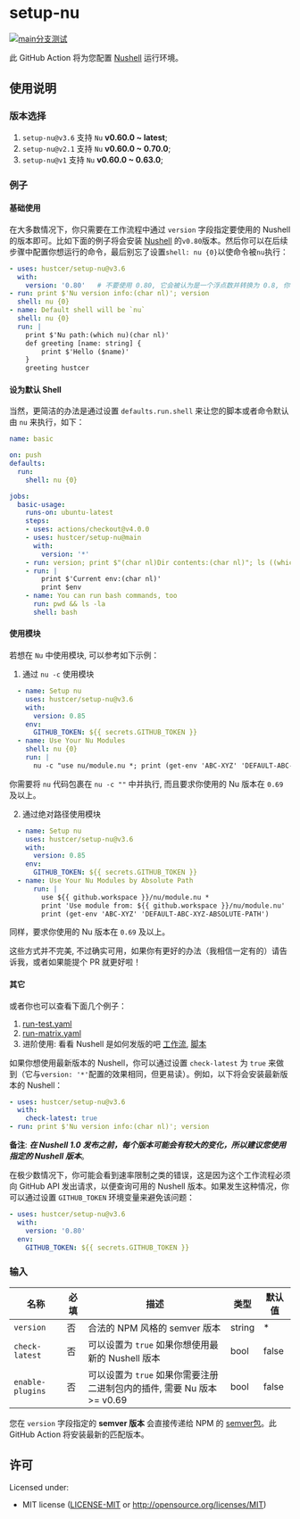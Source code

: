 # setup-nu

[![`main`分支测试](https://github.com/hustcer/setup-nu/actions/workflows/latest-matrix.yaml/badge.svg)](https://github.com/hustcer/setup-nu/actions/workflows/latest-matrix.yaml)

此 GitHub Action 将为您配置 [Nushell](https://github.com/nushell/nushell) 运行环境。

## 使用说明

### 版本选择

1. `setup-nu@v3.6` 支持 `Nu` **v0.60.0 ~ latest**;
2. `setup-nu@v2.1` 支持 `Nu` **v0.60.0 ~ 0.70.0**;
3. `setup-nu@v1` 支持 `Nu` **v0.60.0 ~ 0.63.0**;

### 例子

#### 基础使用

在大多数情况下，你只需要在工作流程中通过 `version` 字段指定要使用的 Nushell 的版本即可。比如下面的例子将会安装 [Nushell](https://github.com/nushell/nushell) 的`v0.80`版本。然后你可以在后续步骤中配置你想运行的命令，最后别忘了设置`shell: nu {0}`以使命令被`nu`执行：

```yaml
- uses: hustcer/setup-nu@v3.6
  with:
    version: '0.80'   # 不要使用 0.80, 它会被认为是一个浮点数并转换为 0.8, 你可以使用 v0.80/0.80.0 或者 '0.80'(加了引号变成字符串)
- run: print $'Nu version info:(char nl)'; version
  shell: nu {0}
- name: Default shell will be `nu`
  shell: nu {0}
  run: |
    print $'Nu path:(which nu)(char nl)'
    def greeting [name: string] {
        print $'Hello ($name)'
    }
    greeting hustcer
```

#### 设为默认 Shell

当然，更简洁的办法是通过设置 `defaults.run.shell` 来让您的脚本或者命令默认由 `nu` 来执行，如下：

```yaml
name: basic

on: push
defaults:
  run:
    shell: nu {0}

jobs:
  basic-usage:
    runs-on: ubuntu-latest
    steps:
    - uses: actions/checkout@v4.0.0
    - uses: hustcer/setup-nu@main
      with:
        version: '*'
    - run: version; print $"(char nl)Dir contents:(char nl)"; ls ((which nu).path.0 | path dirname)
    - run: |
        print $'Current env:(char nl)'
        print $env
    - name: You can run bash commands, too
      run: pwd && ls -la
      shell: bash
```

#### 使用模块

若想在 `Nu` 中使用模块, 可以参考如下示例：

1. 通过 `nu -c` 使用模块

```yaml
  - name: Setup nu
    uses: hustcer/setup-nu@v3.6
    with:
      version: 0.85
    env:
      GITHUB_TOKEN: ${{ secrets.GITHUB_TOKEN }}
  - name: Use Your Nu Modules
    shell: nu {0}
    run: |
      nu -c "use nu/module.nu *; print (get-env 'ABC-XYZ' 'DEFAULT-ABC-XYZ')"
```

你需要将 `nu` 代码包裹在 `nu -c ""` 中并执行, 而且要求你使用的 Nu 版本在 `0.69` 及以上。

2. 通过绝对路径使用模块

```yaml
  - name: Setup nu
    uses: hustcer/setup-nu@v3.6
    with:
      version: 0.85
    env:
      GITHUB_TOKEN: ${{ secrets.GITHUB_TOKEN }}
  - name: Use Your Nu Modules by Absolute Path
      run: |
        use ${{ github.workspace }}/nu/module.nu *
        print 'Use module from: ${{ github.workspace }}/nu/module.nu'
        print (get-env 'ABC-XYZ' 'DEFAULT-ABC-XYZ-ABSOLUTE-PATH')
```

同样，要求你使用的 Nu 版本在 `0.69` 及以上。

这些方式并不完美, 不过确实可用，如果你有更好的办法（我相信一定有的）请告诉我，或者如果能提个 PR 就更好啦！

#### 其它

或者你也可以查看下面几个例子：

1. [run-test.yaml](https://github.com/hustcer/setup-nu/blob/main/.github/workflows/run-test.yaml)
2. [run-matrix.yaml](https://github.com/hustcer/setup-nu/blob/main/.github/workflows/latest-matrix.yaml)
3. 进阶使用: 看看 Nushell 是如何发版的吧 [工作流](https://github.com/nushell/nushell/blob/main/.github/workflows/release.yml), [脚本](https://github.com/nushell/nushell/blob/main/.github/workflows/release-pkg.nu)

如果你想使用最新版本的 Nushell，你可以通过设置 `check-latest` 为 `true` 来做到（它与`version: '*'`配置的效果相同，但更易读）。例如，以下将会安装最新版本的 Nushell：

```yaml
- uses: hustcer/setup-nu@v3.6
  with:
    check-latest: true
- run: print $'Nu version info:(char nl)'; version
```

**备注**: ***在 Nushell 1.0 发布之前，每个版本可能会有较大的变化，所以建议您使用指定的 Nushell 版本***。

在极少数情况下，你可能会看到速率限制之类的错误，这是因为这个工作流程必须向 GitHub API 发出请求，以便查询可用的 Nushell 版本。如果发生这种情况，你可以通过设置 `GITHUB_TOKEN` 环境变量来避免该问题：

```yaml
- uses: hustcer/setup-nu@v3.6
  with:
    version: '0.80'
  env:
    GITHUB_TOKEN: ${{ secrets.GITHUB_TOKEN }}
```

### 输入

| 名称             | 必填     | 描述                                                 | 类型   | 默认值  |
| ---------------- | -------- | ---------------------------------------------------- | ------ | ------- |
| `version`        | 否       | 合法的 NPM 风格的 semver 版本                        | string |   *     |
| `check-latest`   | 否       | 可以设置为 `true` 如果你想使用最新的 Nushell 版本    | bool   | false   |
| `enable-plugins` | 否       | 可以设置为 `true` 如果你需要注册二进制包内的插件, 需要 Nu 版本 >= v0.69     | bool   | false   |

您在 `version` 字段指定的 **semver 版本** 会直接传递给 NPM 的 [semver包](https://www.npmjs.com/package/semver)。此 GitHub Action 将安装最新的匹配版本。

## 许可

Licensed under:

- MIT license ([LICENSE-MIT](LICENSE-MIT) or http://opensource.org/licenses/MIT)
